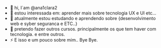 - 👋 hi, I`am @ana1clara2
- 👀 estou interessada em: aprender mais sobre tecnologia UX e UI etc...
- 🌱 atualmente estou estudando e aprendendo sobre {desenvolvimento web e syber seguranca e ETC..}
- 💞️ pretendo fazer outros cursos. principalmente os que tem haver com tecnologia. e entre outros.
- ⚡ E isso e um pouco sobre mim.. Bye Bye. 

<!---
ana1clara2/ana1clara2 is a ✨ special ✨ repository because its `README.md` (this file) appears on your GitHub profile.
You can click the Preview link to take a look at your changes.
--->
